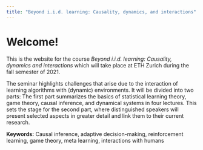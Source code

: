 ```yaml
---
title: "Beyond i.i.d. learning: Causality, dynamics, and interactions"
---
```


# Welcome!

This is the website for the course *Beyond i.i.d. learning: Causality, dynamics and interactions* which will take place at ETH Zurich during the fall semester of 2021.

The seminar highlights challenges that arise due to the interaction of learning algorithms with (dynamic) environments. It will be divided into two parts: The first part summarizes the basics of statistical learning theory, game theory, causal inference, and dynamical systems in four lectures. This sets the stage for the second part, where distinguished speakers will present selected aspects in greater detail and link them to their current research.
 
**Keywords:** Causal inference, adaptive decision-making, reinforcement learning, game theory, meta learning, interactions with humans
 